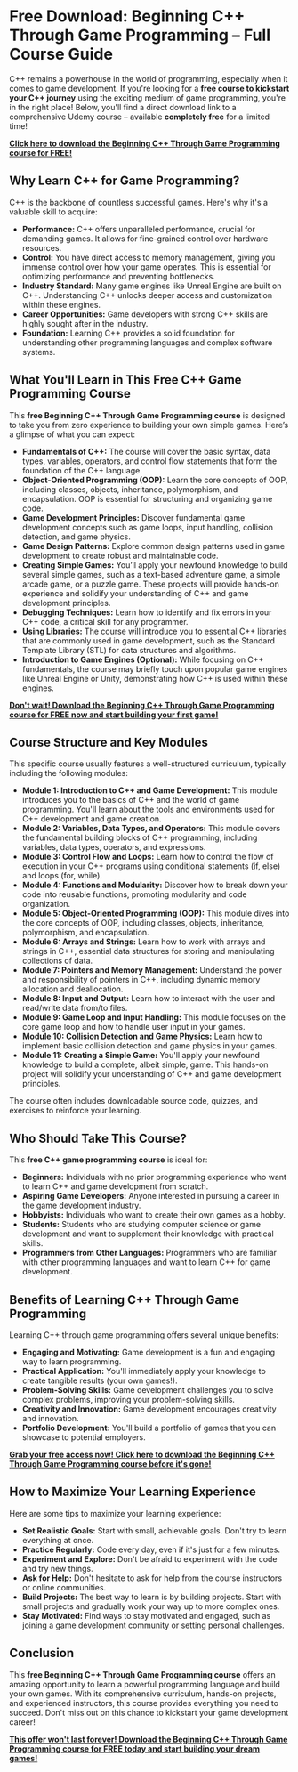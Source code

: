 # Free Download: Beginning C++ Through Game Programming – Full Course Guide

C++ remains a powerhouse in the world of programming, especially when it comes to game development. If you're looking for a **free course to kickstart your C++ journey** using the exciting medium of game programming, you're in the right place! Below, you'll find a direct download link to a comprehensive Udemy course – available **completely free** for a limited time!

[**Click here to download the Beginning C++ Through Game Programming course for FREE!**](https://udemywork.com/beginning-c++-through-game-programming)

## Why Learn C++ for Game Programming?

C++ is the backbone of countless successful games. Here's why it's a valuable skill to acquire:

*   **Performance:** C++ offers unparalleled performance, crucial for demanding games. It allows for fine-grained control over hardware resources.
*   **Control:** You have direct access to memory management, giving you immense control over how your game operates. This is essential for optimizing performance and preventing bottlenecks.
*   **Industry Standard:** Many game engines like Unreal Engine are built on C++. Understanding C++ unlocks deeper access and customization within these engines.
*   **Career Opportunities:** Game developers with strong C++ skills are highly sought after in the industry.
*   **Foundation:** Learning C++ provides a solid foundation for understanding other programming languages and complex software systems.

## What You'll Learn in This Free C++ Game Programming Course

This **free Beginning C++ Through Game Programming course** is designed to take you from zero experience to building your own simple games. Here’s a glimpse of what you can expect:

*   **Fundamentals of C++:** The course will cover the basic syntax, data types, variables, operators, and control flow statements that form the foundation of the C++ language.
*   **Object-Oriented Programming (OOP):** Learn the core concepts of OOP, including classes, objects, inheritance, polymorphism, and encapsulation. OOP is essential for structuring and organizing game code.
*   **Game Development Principles:** Discover fundamental game development concepts such as game loops, input handling, collision detection, and game physics.
*   **Game Design Patterns:** Explore common design patterns used in game development to create robust and maintainable code.
*   **Creating Simple Games:** You’ll apply your newfound knowledge to build several simple games, such as a text-based adventure game, a simple arcade game, or a puzzle game. These projects will provide hands-on experience and solidify your understanding of C++ and game development principles.
*   **Debugging Techniques:** Learn how to identify and fix errors in your C++ code, a critical skill for any programmer.
*   **Using Libraries:** The course will introduce you to essential C++ libraries that are commonly used in game development, such as the Standard Template Library (STL) for data structures and algorithms.
*   **Introduction to Game Engines (Optional):** While focusing on C++ fundamentals, the course may briefly touch upon popular game engines like Unreal Engine or Unity, demonstrating how C++ is used within these engines.

[**Don't wait! Download the Beginning C++ Through Game Programming course for FREE now and start building your first game!**](https://udemywork.com/beginning-c++-through-game-programming)

## Course Structure and Key Modules

This specific course usually features a well-structured curriculum, typically including the following modules:

*   **Module 1: Introduction to C++ and Game Development:** This module introduces you to the basics of C++ and the world of game programming. You'll learn about the tools and environments used for C++ development and game creation.
*   **Module 2: Variables, Data Types, and Operators:** This module covers the fundamental building blocks of C++ programming, including variables, data types, operators, and expressions.
*   **Module 3: Control Flow and Loops:** Learn how to control the flow of execution in your C++ programs using conditional statements (if, else) and loops (for, while).
*   **Module 4: Functions and Modularity:** Discover how to break down your code into reusable functions, promoting modularity and code organization.
*   **Module 5: Object-Oriented Programming (OOP):** This module dives into the core concepts of OOP, including classes, objects, inheritance, polymorphism, and encapsulation.
*   **Module 6: Arrays and Strings:** Learn how to work with arrays and strings in C++, essential data structures for storing and manipulating collections of data.
*   **Module 7: Pointers and Memory Management:** Understand the power and responsibility of pointers in C++, including dynamic memory allocation and deallocation.
*   **Module 8: Input and Output:** Learn how to interact with the user and read/write data from/to files.
*   **Module 9: Game Loop and Input Handling:** This module focuses on the core game loop and how to handle user input in your games.
*   **Module 10: Collision Detection and Game Physics:** Learn how to implement basic collision detection and game physics in your games.
*   **Module 11: Creating a Simple Game:** You'll apply your newfound knowledge to build a complete, albeit simple, game. This hands-on project will solidify your understanding of C++ and game development principles.

The course often includes downloadable source code, quizzes, and exercises to reinforce your learning.

## Who Should Take This Course?

This **free C++ game programming course** is ideal for:

*   **Beginners:** Individuals with no prior programming experience who want to learn C++ and game development from scratch.
*   **Aspiring Game Developers:** Anyone interested in pursuing a career in the game development industry.
*   **Hobbyists:** Individuals who want to create their own games as a hobby.
*   **Students:** Students who are studying computer science or game development and want to supplement their knowledge with practical skills.
*   **Programmers from Other Languages:** Programmers who are familiar with other programming languages and want to learn C++ for game development.

## Benefits of Learning C++ Through Game Programming

Learning C++ through game programming offers several unique benefits:

*   **Engaging and Motivating:** Game development is a fun and engaging way to learn programming.
*   **Practical Application:** You'll immediately apply your knowledge to create tangible results (your own games!).
*   **Problem-Solving Skills:** Game development challenges you to solve complex problems, improving your problem-solving skills.
*   **Creativity and Innovation:** Game development encourages creativity and innovation.
*   **Portfolio Development:** You'll build a portfolio of games that you can showcase to potential employers.

[**Grab your free access now! Click here to download the Beginning C++ Through Game Programming course before it's gone!**](https://udemywork.com/beginning-c++-through-game-programming)

## How to Maximize Your Learning Experience

Here are some tips to maximize your learning experience:

*   **Set Realistic Goals:** Start with small, achievable goals. Don't try to learn everything at once.
*   **Practice Regularly:** Code every day, even if it's just for a few minutes.
*   **Experiment and Explore:** Don't be afraid to experiment with the code and try new things.
*   **Ask for Help:** Don't hesitate to ask for help from the course instructors or online communities.
*   **Build Projects:** The best way to learn is by building projects. Start with small projects and gradually work your way up to more complex ones.
*   **Stay Motivated:** Find ways to stay motivated and engaged, such as joining a game development community or setting personal challenges.

## Conclusion

This **free Beginning C++ Through Game Programming course** offers an amazing opportunity to learn a powerful programming language and build your own games. With its comprehensive curriculum, hands-on projects, and experienced instructors, this course provides everything you need to succeed. Don't miss out on this chance to kickstart your game development career!

[**This offer won't last forever! Download the Beginning C++ Through Game Programming course for FREE today and start building your dream games!**](https://udemywork.com/beginning-c++-through-game-programming)

